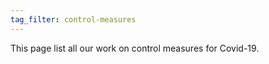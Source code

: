 ```yaml
---
tag_filter: control-measures
---
```


This page list all our work on control measures for Covid-19.
